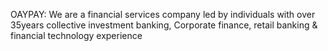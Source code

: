 OAYPAY: We are a financial services company led by individuals with over 35years collective investment banking, Corporate finance, retail banking & financial technology experience